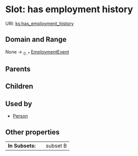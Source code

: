 
# Slot: has employment history




URI: [ks:has_employment_history](https://w3id.org/linkml/tests/kitchen_sink/has_employment_history)


## Domain and Range

None &#8594;  <sub>0..\*</sub> [EmploymentEvent](EmploymentEvent.md)

## Parents


## Children


## Used by

 * [Person](Person.md)

## Other properties

|  |  |  |
| --- | --- | --- |
| **In Subsets:** | | subset B |

